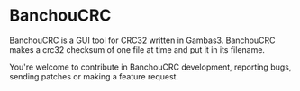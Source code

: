 BanchouCRC
==========
BanchouCRC is a GUI tool for CRC32 written in Gambas3. BanchouCRC makes a crc32 checksum of one file at time and put it in its filename.

You're welcome to contribute in BanchouCRC development, reporting bugs, sending patches or making a feature request.
